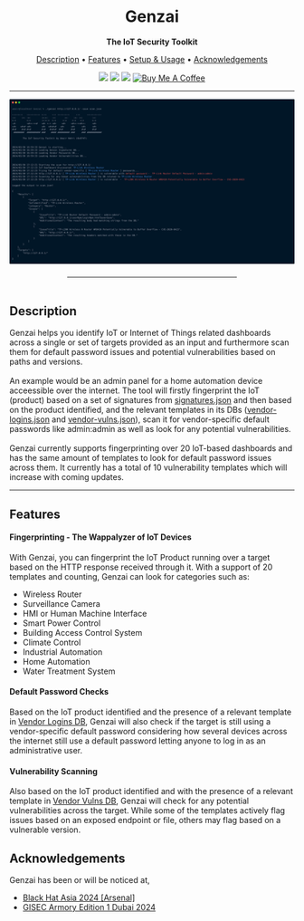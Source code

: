 <h1 align="center">Genzai</h1>
<p align="center"><b>The IoT Security Toolkit</b></p>
<p align="center">
<a href="#description">Description</a> • <a href="#features">Features</a> • <a href="./docs/documentation.md#setupnusage">Setup & Usage</a> • <a href="#acknowledgements">Acknowledgements</a><br>

<p align="center">
  <img src="https://img.shields.io/badge/Version-1.0-green">
  <img src="https://img.shields.io/badge/Black%20Hat%20Arsenal-%20Asia%202024-blue">
  <img src="https://img.shields.io/badge/GISEC Armory-%20Dubai%202024-blue">
  <a href="https://www.buymeacoffee.com/gbraad" target="_blank"><img src="https://www.buymeacoffee.com/assets/img/custom_images/orange_img.png" alt="Buy Me A Coffee" style="height: 21px !important;width: 94px !important;" ></a>
</p>

</p>
<hr>
<img src="./genzai.png">
<hr style="width:300px; height: 1px; margin: auto; margin-top: 20px;" />
<br>
<div id="description">
<h2> Description </h2>
Genzai helps you identify IoT or Internet of Things related dashboards across a single or set of targets provided as an input and furthermore scan them for default password issues and potential vulnerabilities based on paths and versions.
<br></br>
An example would be an admin panel for a home automation device acceessible over the internet. The tool will firstly fingerprint the IoT (product) based on a set of signatures from <a href="./signatures.json">signatures.json</a> and then based on the product identified, and the relevant templates in its DBs (<a href="./vendor-logins.json">vendor-logins.json</a> and <a href="./vendor-vulns.json">vendor-vulns.json</a>), scan it for vendor-specific default passwords like  admin:admin as well as look for any potential vulnerabilities.
<br><br>
Genzai currently supports fingerprinting over 20 IoT-based dashboards and has the same amount of templates to look for default password issues across them. It currently has a total of 10 vulnerability templates which will increase with coming updates.
</div>
<hr style="height: 1px;">

<div id="features">
<h2> Features </h2>

<h4>Fingerprinting - The Wappalyzer of IoT Devices</h4>
With Genzai, you can fingerprint the IoT Product running over a target based on the HTTP response received through it. With a support of 20 templates and counting, Genzai can look for categories such as:
<br>

- Wireless Router
- Surveillance Camera
- HMI or Human Machine Interface
- Smart Power Control
- Building Access Control System
- Climate Control
- Industrial Automation
- Home Automation
- Water Treatment System

<h4>Default Password Checks</h4>
Based on the IoT product identified and the presence of a relevant template in <a href="./vendor-logins.json">Vendor Logins DB</a>, Genzai will also check if the target is still using a vendor-specific default password considering how several devices across the internet still use a default password letting anyone to log in as an administrative user.
</div>

<h4>Vulnerability Scanning</h4>
Also based on the IoT product identified and with the presence of a relevant template in <a href="./vendor-vulns.json">Vendor Vulns DB</a>, Genzai will check for any potential vulnerabilities across the target. While some of the templates actively flag issues based on an exposed endpoint or file, others may flag based on a vulnerable version.
</div>

<div id="acknowledgements">
<h2> Acknowledgements </h2>
Genzai has been or will be noticed at,
<ul type="disc">
<li><a href="https://www.blackhat.com/asia-24/arsenal/schedule/index.html#genzai---the-iot-security-toolkit-37373">Black Hat Asia 2024 [Arsenal]</a></li>
<li><a href="https://www.gisec.ae/gisec-armory">GISEC Armory Edition 1 Dubai 2024</a></li>

</ul>
</div>